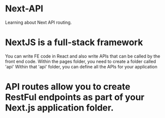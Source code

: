 # Next-API
Learning about Next API routing.

# NextJS is a full-stack framework
You can write FE code in React and also write APIs that can be called by the front end code.
Within the pages folder, you need to create a folder called 'api'
Within that 'api' folder, you can define all the APIs for your application

# API routes allow you to create RestFul endpoints as part of your Next.js application folder.




